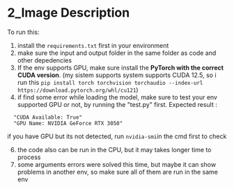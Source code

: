 # 2_Image Description

To run this:
1. install the ```requirements.txt``` first in your environment
2. make sure the input and output folder in the same folder as code and other depedencies
3. If the env supports GPU, make sure install the **PyTorch with the correct CUDA version**. (my sistem supports system supports CUDA 12.5, so i run this ```pip install torch torchvision torchaudio --index-url https://download.pytorch.org/whl/cu121```)
4. if find some error while loading the model, make sure to test your env supported GPU or not, by running the "test.py" first.
   Expected result :
```
  "CUDA Available: True"
  "GPU Name: NVIDIA GeForce RTX 3050"
```
   if you have GPU but its not detected, run ```nvidia-smi```in the cmd first to check
   
6. the code also can be run in the CPU, but it may takes longer time to process
7. some arguments errors were solved this time, but maybe it can show problems in another env, so make sure all of them are run in the same env
